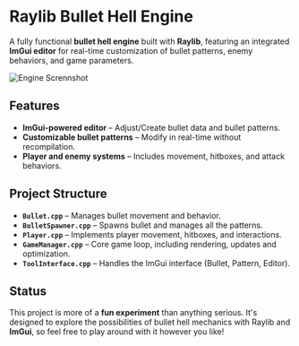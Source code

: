 # Raylib Bullet Hell Engine  

A fully functional **bullet hell engine** built with **Raylib**, featuring an integrated **ImGui editor** for real-time customization of bullet patterns, enemy behaviors, and game parameters.  

![Engine Scrennshot](![bullethell](https://github.com/user-attachments/assets/f85407b5-d61b-43fd-b165-421f19048ed6)
)

## Features  

- **ImGui-powered editor** – Adjust/Create bullet data and bullet patterns.  
- **Customizable bullet patterns** – Modify in real-time without recompilation.  
- **Player and enemy systems** – Includes movement, hitboxes, and attack behaviors.  

## Project Structure  

- **`Bullet.cpp`** – Manages bullet movement and behavior.
- **`BulletSpawner.cpp`** – Spawns bullet and manages all the patterns.  
- **`Player.cpp`** – Implements player movement, hitboxes, and interactions.  
- **`GameManager.cpp`** – Core game loop, including rendering, updates and optimization.  
- **`ToolInterface.cpp`** – Handles the ImGui interface (Bullet, Pattern, Editor).

## Status  

This project is more of a **fun experiment** than anything serious. It's designed to explore the possibilities of bullet hell mechanics with Raylib and **ImGui**, so feel free to play around with it however you like!
